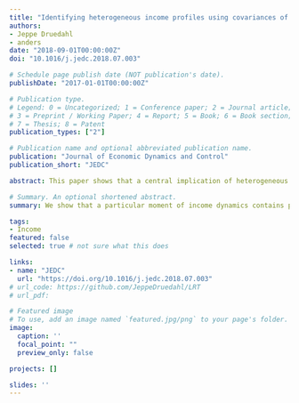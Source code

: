```yaml
---
title: "Identifying heterogeneous income profiles using covariances of income levels and future growth rates"
authors:
- Jeppe Druedahl
- anders
date: "2018-09-01T00:00:00Z"
doi: "10.1016/j.jedc.2018.07.003"

# Schedule page publish date (NOT publication's date).
publishDate: "2017-01-01T00:00:00Z"

# Publication type.
# Legend: 0 = Uncategorized; 1 = Conference paper; 2 = Journal article;
# 3 = Preprint / Working Paper; 4 = Report; 5 = Book; 6 = Book section;
# 7 = Thesis; 8 = Patent
publication_types: ["2"]

# Publication name and optional abbreviated publication name.
publication: "Journal of Economic Dynamics and Control"
publication_short: "JEDC"

abstract: This paper shows that a central implication of heterogeneous income profiles (HIP) is that the covariance between the level of income and future income growth rates must become strongly positive from about age 40. Covariances of income levels and future growth rates therefore have strong identifying power for HIP. We show that adding such moments to an estimation can reverse seemingly strong evidence of HIP. We show this both in a small sample Monte Carlo study and using PSID data. Our results are robust to including a fixed effect correlated with the HIP component.

# Summary. An optional shortened abstract.
summary: We show that a particular moment of income dynamics contains particular power for identifying whether income dynamics are consistent with Heterogeneous Income Profiles (HIP). 

tags:
- Income
featured: false
selected: true # not sure what this does

links:
- name: "JEDC"
  url: "https://doi.org/10.1016/j.jedc.2018.07.003"
# url_code: https://github.com/JeppeDruedahl/LRT
# url_pdf: 

# Featured image
# To use, add an image named `featured.jpg/png` to your page's folder. 
image:
  caption: ''
  focal_point: ""
  preview_only: false

projects: []

slides: ''
---
```



